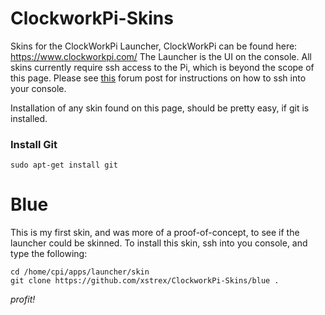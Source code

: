 # ClockworkPi-Skins

Skins for the ClockWorkPi Launcher, ClockWorkPi can be found here: https://www.clockworkpi.com/
The Launcher is the UI on the console. All skins currently require ssh access to the Pi, which is beyond the scope of this page. Please see [this](https://forum.clockworkpi.com/t/how-to-transfer-files-with-tinycloud-through-ssh/833) forum post for instructions on how to ssh into your console.

Installation of any skin found on this page, should be pretty easy, if git is installed. 

### Install Git
```
sudo apt-get install git
```

# Blue
This is my first skin, and was more of a proof-of-concept, to see if the launcher could be skinned. To install this skin, ssh into you console, and type the following:
```
cd /home/cpi/apps/launcher/skin
git clone https://github.com/xstrex/ClockworkPi-Skins/blue .
```


_profit!_
